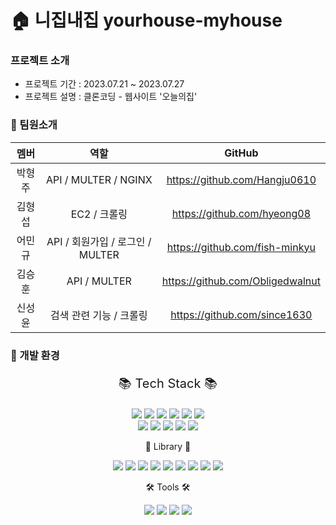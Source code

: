 # 🏠 니집내집 yourhouse-myhouse
### 프로젝트 소개
- 프로젝트 기간 : 2023.07.21 ~ 2023.07.27
- 프로젝트 설명 : 클론코딩 - 웹사이트 '오늘의집'
### 🙏 팀원소개
  |  멤버  |        역할      | GitHub |
  | :----: | :-------------: | :-------------: |
  | 박형주 | API / MULTER / NGINX   |https://github.com/Hangju0610|
  | 김형섭 | EC2 / 크롤링 |https://github.com/hyeong08|
  | 어민규 | API / 회원가입 / 로그인 / MULTER |https://github.com/fish-minkyu|
  | 김승훈 | API / MULTER |https://github.com/Obligedwalnut|
  | 신성윤 | 검색 관련 기능 / 크롤링 |https://github.com/since1630|

### 🎨 개발 환경
<div align="center">
<p style="font-size:20px;">📚 Tech Stack 📚</p>
  <img src="https://img.shields.io/badge/JavaScript-f7df1e?style=flat&logo=JavaScript&logoColor=white" />
  <img src="https://img.shields.io/badge/Node.js-339933?style=flat&logo=Node.js&logoColor=white" />
  <img src="https://img.shields.io/badge/Express-000000?style=flat&logo=Express&logoColor=white" />
  <img src="https://img.shields.io/badge/MySQL-4479a1?style=flat&logo=mysql&logoColor=white" />
  <img src="https://img.shields.io/badge/Sequelize-52b0e7?style=flat&logo=Sequelize&logoColor=white" />
  <img src="https://img.shields.io/badge/JSON-000000?style=flat&logo=JSON&logoColor=white" />
<br/>
  <img src="https://img.shields.io/badge/Github Actions-2088FF?style=flat&logo=githubactions&logoColor=white" />
  <img src="https://img.shields.io/badge/Amazon EC2-FF9900?style=flat&logo=amazonec2&logoColor=white" />
  <img src="https://img.shields.io/badge/Amazon S3-569A31?style=flat&logo=amazons3&logoColor=white" />
  <img src="https://img.shields.io/badge/NGINX-009639?style=flat&logo=nginx&logoColor=white" />
  <img src="https://img.shields.io/badge/Amazon RDS-527FFF?style=flat&logo=amazonrds&logoColor=white" />
<br/>
<p> 📒 Library 📒 </p>
  <img src="https://img.shields.io/badge/JSON Web Token-000000?style=flat&logo=JSON Web Tokens&logoColor=white" />
  <img src="https://img.shields.io/badge/.env-ecd53f?style=flat&logo=dotenv&logoColor=white" />
  <img src="https://img.shields.io/badge/multer-S3-ecd53f?style=flat&logo=&logoColor=white" />
  <img src="https://img.shields.io/badge/prettier-F7B93E?style=flat&logo=prettier&logoColor=white" />
  <img src="https://img.shields.io/badge/bycript-006600?style=flat&logo=&logoColor=white" />
  <img src="https://img.shields.io/badge/multer-512BD4?style=flat&logo=&logoColor=white" />
  <img src="https://img.shields.io/badge/morgan-40AEF0?style=flat&logo=s&logoColor=white" />
  <img src="https://img.shields.io/badge/certbot-00A98F?style=flat&logo=&logoColor=white" />
  <img src="https://img.shields.io/badge/cors-FF6550?style=flat&logo=&logoColor=white" />
<br/>
<p>🛠 Tools 🛠</p>
  <img src="https://img.shields.io/badge/Visual Studio Code-007acc?style=flat&logo=Visual Studio Code&logoColor=white" />
  <img src="https://img.shields.io/badge/GitHub-181717?style=flat&logo=GitHub&181717=white" />
  <img src="https://img.shields.io/badge/Slack-4a154b?style=flat&logo=slack&4a154b=white" />
  <img src="https://img.shields.io/badge/Notion-000000?style=flat&logo=Notion&4a154b=white" />
<br/>
